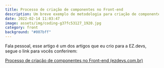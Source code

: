 ```yaml
---
title: Processo de criação de componentes no Front-end
description: Um breve exemplo de metodologia para criação de componentes
date: 2022-02-14 11:03:47
image: assets/img/coding-g37fc53127_1920.jpg
category: front
background: "#007bff"
---
```

Fala pessoal, esse artigo é um dos artigos que eu crio para a EZ.devs, segue o link para vocês conferirem:

<!--StartFragment-->

[Processo de criação de componentes no Front-end (ezdevs.com.br)](https://ezdevs.com.br/processo-de-criacao-de-componentes-no-front-end/)

<!--EndFragment-->